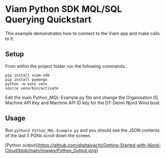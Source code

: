 # Viam Python SDK MQL/SQL Querying Quickstart

This example demonstrates how to connect to the Viam app and make calls to it.


## Setup

From within the project folder run the following commands...

```
pip install viam-sdk
pip install pymongo
python -m venv venv
source venv/bin/activate
```

Edit the main Python_MQL-Example.py file and change the Organisation ID, Machine API Key and Machine API ID key for the DT-Demo Njord Wind boat.

## Usage

Run `python3 Python_MQL-Example.py` and you should see the JSON contents of the last 5 PGNs scroll down the screen.

[Python output](https://github.com/digitalyacht/Getting-Started-with-Njord-Cloud/blob/main/images/Python_Output.png]
